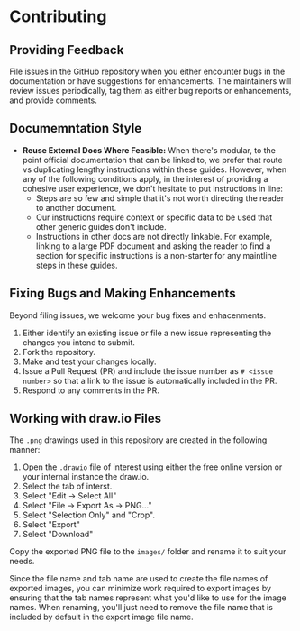 # Contributing

## Providing Feedback

File issues in the GitHub repository when you either encounter bugs in the documentation or have suggestions for enhancements.  The maintainers will review issues periodically, tag them as either bug reports or enhancements, and provide comments.

## Documemntation Style

* **Reuse External Docs Where Feasible:** When there's modular, to the point official documentation that can be linked to, we prefer that route vs duplicating lengthy instructions within these guides.  However, when any of the following conditions apply, in the interest of providing a cohesive user experience, we don't hesitate to put instructions in line:
  * Steps are so few and simple that it's not worth directing the reader to another document.
  * Our instructions require context or specific data to be used that other generic guides don't include.
  * Instructions in other docs are not directly linkable. For example, linking to a large PDF document and asking the reader to find a section for specific instructions is a non-starter for any maintline steps in these guides.

## Fixing Bugs and Making Enhancements

Beyond filing issues, we welcome your bug fixes and enhacenments.

1. Either identify an existing issue or file a new issue representing the changes you intend to submit.
1. Fork the repository.
1. Make and test your changes locally.
1. Issue a Pull Request (PR) and include the issue number as `# <issue number>` so that a link to the issue is automatically included in the PR.
1. Respond to any comments in the PR.

## Working with draw.io Files

The `.png` drawings used in this repository are created in the following manner:

1. Open the `.drawio` file of interest using either the free online version or your internal instance the draw.io.
1. Select the tab of interst.
1. Select "Edit -> Select All"
1. Select "File -> Export As -> PNG..."
1. Select "Selection Only" and "Crop".
1. Select "Export"
1. Select "Download"

Copy the exported PNG file to the `images/` folder and rename it to suit your needs.

Since the file name and tab name are used to create the file names of exported images, you can minimize work required to export images by ensuring that the tab names represent what you'd like to use for the image names.  When renaming, you'll just need to remove the file name that is included by default in the export image file name.

